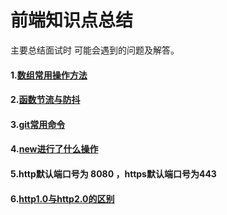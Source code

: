 
# 前端知识点总结
 主要总结面试时 可能会遇到的问题及解答。
  #### 1.[数组常用操作方法](https://github.com/BiuBiuHs/Knowledge-points-and-exercises/blob/knowledge-points/%E7%9F%A5%E8%AF%86%E7%82%B9%E6%80%BB%E7%BB%93/%E6%95%B0%E6%8D%AE%E7%BB%93%E6%9E%84/%E6%95%B0%E7%BB%84%E5%B8%B8%E7%94%A8%E6%93%8D%E4%BD%9C%E6%96%B9%E6%B3%95.md)
  #### 2.[函数节流与防抖](https://github.com/BiuBiuHs/Knowledge-points-and-exercises/blob/knowledge-points/%E7%9F%A5%E8%AF%86%E7%82%B9%E6%80%BB%E7%BB%93/%E6%80%A7%E8%83%BD%E4%BC%98%E5%8C%96/%E5%87%BD%E6%95%B0%E8%8A%82%E6%B5%81%E4%B8%8E%E9%98%B2%E6%8A%96.md)
  #### 3.[git常用命令](https://github.com/BiuBiuHs/Knowledge-points-and-exercises/blob/knowledge-points/%E7%9F%A5%E8%AF%86%E7%82%B9%E6%80%BB%E7%BB%93/git/git%E5%B8%B8%E7%94%A8%E5%91%BD%E4%BB%A4.md)
  #### 4.[new进行了什么操作](https://github.com/BiuBiuHs/Knowledge-points-and-exercises/blob/knowledge-points/%E7%9F%A5%E8%AF%86%E7%82%B9%E6%80%BB%E7%BB%93/ES6/new%E8%BF%90%E7%AE%97%E7%AC%A6%E4%B8%8Einstanceof.md)
  #### 5.http默认端口号为 8080 ，https默认端口号为443
  #### 6.[http1.0与http2.0的区别](https://juejin.im/post/5b5ef5a25188251af86bfebf)